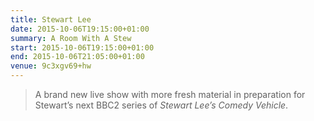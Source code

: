 ```yaml
---
title: Stewart Lee
date: 2015-10-06T19:15:00+01:00
summary: A Room With A Stew
start: 2015-10-06T19:15:00+01:00
end: 2015-10-06T21:05:00+01:00
venue: 9c3xgv69+hw
---
```

> A brand new live show with more fresh material in preparation for Stewart’s next BBC2 series of <cite>Stewart Lee’s Comedy Vehicle</cite>.
